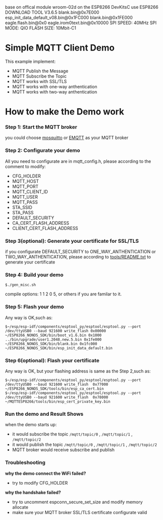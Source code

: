 base on offical module wroom-02d on the ESP8266 DevKitsC
use ESP8266 DOWNLOAD TOOL V3.6.5
blank.bin@0x7E000
esp_init_data_default_v08.bin@0x1FC000
blank.bin@0x1FE000
eagle.flash.bin@0x0
eagle.irom0text.bin@0x10000
SPI SPEED: 40MHz
SPI MODE: QIO
FLASH SIZE: 10Mbit-C1

# Simple MQTT Client Demo

This example implement:
- MQTT Publish the Message
- MQTT Subscribe the Topic
- MQTT works with SSL/TLS
- MQTT works with one-way anthentication
- MQTT works with two-way anthentication

# How to make the Demo work

### Step 1: Start the MQTT broker

you could choose [mosquitto](https://mosquitto.org) or [EMQTT](https://github.com/emqtt/emqttd) as your MQTT broker

### Step 2: Configurate your demo

All you need to configurate are in mqtt_config.h, please according to the comment to modify:
- CFG_HOLDER
- MQTT_HOST
- MQTT_PORT
- MQTT_CLIENT_ID
- MQTT_USER
- MQTT_PASS
- STA_SSID
- STA_PASS
- DEFAULT_SECURITY
- CA_CERT_FLASH_ADDRESS
- CLIENT_CERT_FLASH_ADDRESS

### Step 3(optional): Generate your certificate for SSL/TLS

if you configurate DEFAULT_SECURITY to ONE_WAY_ANTHENTICATION or TWO_WAY_ANTHENTICATION, please according to [tools/README.txt](../../tools/README.md) to generate your certificate

### Step 4: Build your demo

```
$./gen_misc.sh
```

compile options: 1 1 2 0 5, or others if you are familar to it.

### Step 5: Flash your demo

Any way is OK,such as:
```
$~/esp/esp-idf/components/esptool_py/esptool/esptool.py --port /dev/ttyUSB0 --baud 921600 write_flash 0x00000 ~/ESP8266_NONOS_SDK/bin/boot_v1.6.bin 0x1000 ../bin/upgrade/user1.2048.new.5.bin 0x1fe000 ~/ESP8266_NONOS_SDK/bin/blank.bin 0x1fc000 ~/ESP8266_NONOS_SDK/bin/esp_init_data_default.bin
```

### Step 6(optional): Flash your certificate

Any way is OK, but your flashing address is same as the Step 2,such as:

```
$~/esp/esp-idf/components/esptool_py/esptool/esptool.py --port /dev/ttyUSB0 --baud 921600 write_flash  0x77000 ~/ESP8266_NONOS_SDK/tools/bin/esp_ca_cert.bin
$~/esp/esp-idf/components/esptool_py/esptool/esptool.py --port /dev/ttyUSB0 --baud 921600 write_flash  0x78000 ~/MQTTESP8266/tools/bin/esp_cert_private_key.bin
```
### Run the demo and Result Shows

when the demo starts up:
- it would subscribe the topic `/mqtt/topic/0` , `/mqtt/topic/1` , `/mqtt/topic/2` 
- it would publish the topic `/mqtt/topic/0` , `/mqtt/topic/1` , `/mqtt/topic/2` 
- MQTT broker would receive subscribe and publish

### Troubleshooting

**why the demo connect the WiFi failed?**
- try to modify CFG_HOLDER

**why the handshake failed?**

- try to uncomment espconn_secure_set_size and modify memory allocate
- make sure your MQTT broker SSL/TLS certificate configurate valid 



